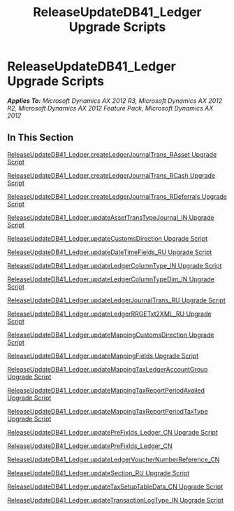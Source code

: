 ﻿---
title: ReleaseUpdateDB41_Ledger Upgrade Scripts
TOCTitle: ReleaseUpdateDB41_Ledger Upgrade Scripts
ms:assetid: 521730bc-adeb-4634-ba02-4b261187803b
ms:mtpsurl: https://msdn.microsoft.com/en-us/library/JJ685546(v=AX.60)
ms:contentKeyID: 49708250
ms.date: 05/18/2015
mtps_version: v=AX.60
---

# ReleaseUpdateDB41\_Ledger Upgrade Scripts 


_**Applies To:** Microsoft Dynamics AX 2012 R3, Microsoft Dynamics AX 2012 R2, Microsoft Dynamics AX 2012 Feature Pack, Microsoft Dynamics AX 2012_

## In This Section

[ReleaseUpdateDB41\_Ledger.createLedgerJournalTrans\_RAsset Upgrade Script](releaseupdatedb41-ledger-createledgerjournaltrans-rasset-upgrade-script.md)

[ReleaseUpdateDB41\_Ledger.createLedgerJournalTrans\_RCash Upgrade Script](releaseupdatedb41-ledger-createledgerjournaltrans-rcash-upgrade-script.md)

[ReleaseUpdateDB41\_Ledger.createLedgerJournalTrans\_RDeferrals Upgrade Script](releaseupdatedb41-ledger-createledgerjournaltrans-rdeferrals-upgrade-script.md)

[ReleaseUpdateDB41\_Ledger.updateAssetTransTypeJournal\_IN Upgrade Script](https://msdn.microsoft.com/en-us/library/dn975025\(v=ax.60\))

[ReleaseUpdateDB41\_Ledger.updateCustomsDirection Upgrade Script](releaseupdatedb41-ledger-updatecustomsdirection-upgrade-script.md)

[ReleaseUpdateDB41\_Ledger.updateDateTimeFields\_RU Upgrade Script](releaseupdatedb41-ledger-updatedatetimefields-ru-upgrade-script.md)

[ReleaseUpdateDB41\_Ledger.updateLedgerColumnType\_IN Upgrade Script](https://msdn.microsoft.com/en-us/library/dn702770\(v=ax.60\))

[ReleaseUpdateDB41\_Ledger.updateLedgerColumnTypeDim\_IN Upgrade Script](https://msdn.microsoft.com/en-us/library/dn975033\(v=ax.60\))

[ReleaseUpdateDB41\_Ledger.updateLedgerJournalTrans\_RU Upgrade Script](releaseupdatedb41-ledger-updateledgerjournaltrans-ru-upgrade-script.md)

[ReleaseUpdateDB41\_Ledger.updateLedgerRRGETxt2XML\_RU Upgrade Script](releaseupdatedb41-ledger-updateledgerrrgetxt2xml-ru-upgrade-script.md)

[ReleaseUpdateDB41\_Ledger.updateMappingCustomsDirection Upgrade Script](releaseupdatedb41-ledger-updatemappingcustomsdirection-upgrade-script.md)

[ReleaseUpdateDB41\_Ledger.updateMappingFields Upgrade Script](releaseupdatedb41-ledger-updatemappingfields-upgrade-script.md)

[ReleaseUpdateDB41\_Ledger.updateMappingTaxLedgerAccountGroup Upgrade Script](releaseupdatedb41-ledger-updatemappingtaxledgeraccountgroup-upgrade-script.md)

[ReleaseUpdateDB41\_Ledger.updateMappingTaxReportPeriodAvailed Upgrade Script](releaseupdatedb41-ledger-updatemappingtaxreportperiodavailed-upgrade-script.md)

[ReleaseUpdateDB41\_Ledger.updateMappingTaxReportPeriodTaxType Upgrade Script](releaseupdatedb41-ledger-updatemappingtaxreportperiodtaxtype-upgrade-script.md)

[ReleaseUpdateDB41\_Ledger.updatePreFixIds\_Ledger\_CN Upgrade Script](releaseupdatedb41-ledger-updateprefixids-ledger-cn-upgrade-script.md)

[ReleaseUpdateDB41\_Ledger.updatePreFixIds\_Ledger\_CN](releaseupdatedb41-ledger-updateprefixids-ledger-cn.md)

[ReleaseUpdateDB41\_Ledger.updateLedgerVoucherNumberReference\_CN](releaseupdatedb41-ledger-updateledgervouchernumberreference-cn.md)

[ReleaseUpdateDB41\_Ledger.updateSection\_RU Upgrade Script](releaseupdatedb41-ledger-updatesection-ru-upgrade-script.md)

[ReleaseUpdateDB41\_Ledger.updateTaxSetupTableData\_CN Upgrade Script](releaseupdatedb41-ledger-updatetaxsetuptabledata-cn-upgrade-script.md)

[ReleaseUpdateDB41\_Ledger.updateTransactionLogType\_IN Upgrade Script](https://msdn.microsoft.com/en-us/library/dn702724\(v=ax.60\))

  


